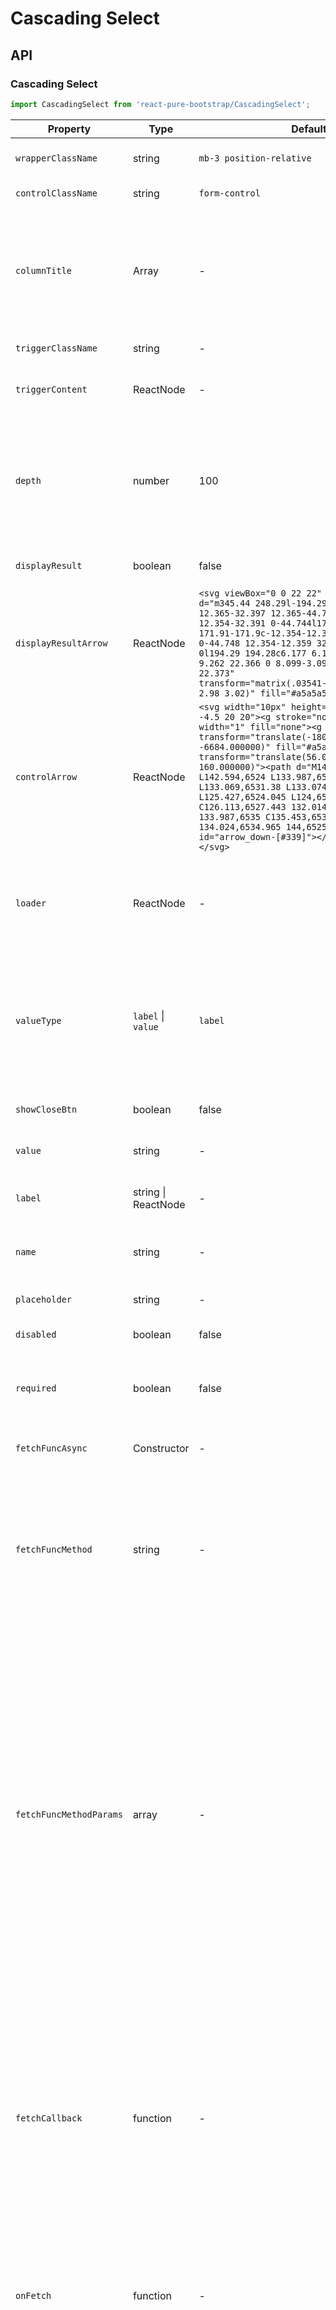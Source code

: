 # Cascading Select


## API

### Cascading Select
```js
import CascadingSelect from 'react-pure-bootstrap/CascadingSelect';
```
| Property | Type | Default | Description |
| --- | --- | --- | --- |
| `wrapperClassName` | string | `mb-3 position-relative` | The class name of the control wrapper. |
| `controlClassName` | string | `form-control` | The class name of the control. |
| `columnTitle` | Array  | - | Set headers for each column group. Such as <br /> `['Heading 1', 'Heading 2', 'Heading 3', 'Heading 4']` <blockquote>Support html tags</blockquote> |
| `triggerClassName` | string  | - | Specify a class for your trigger |
| `triggerContent` | ReactNode  | - | Set a piece of text or HTML code for the trigger |
| `depth` | number  | 100 | Set the depth value of the control to control the display of the pop-up layer appear above. Please set it when multiple controls are used at the same time. |
| `displayResult` | boolean  | false | Whether to show breadcrumb result. |
| `displayResultArrow` | ReactNode  | `<svg viewBox="0 0 22 22" width="8px"><path d="m345.44 248.29l-194.29 194.28c-12.359 12.365-32.397 12.365-44.75 0-12.354-12.354-12.354-32.391 0-44.744l171.91-171.91-171.91-171.9c-12.354-12.359-12.354-32.394 0-44.748 12.354-12.359 32.391-12.359 44.75 0l194.29 194.28c6.177 6.18 9.262 14.271 9.262 22.366 0 8.099-3.091 16.196-9.267 22.373" transform="matrix(.03541-.00013.00013.03541 2.98 3.02)" fill="#a5a5a5" /></svg>` | Set an arrow of breadcrumb result |
| `controlArrow` | ReactNode  | `<svg width="10px" height="10px" viewBox="0 -4.5 20 20"><g stroke="none" stroke-width="1" fill="none"><g transform="translate(-180.000000, -6684.000000)" fill="#a5a5a5"><g transform="translate(56.000000, 160.000000)"><path d="M144,6525.39 L142.594,6524 L133.987,6532.261 L133.069,6531.38 L133.074,6531.385 L125.427,6524.045 L124,6525.414 C126.113,6527.443 132.014,6533.107 133.987,6535 C135.453,6533.594 134.024,6534.965 144,6525.39" id="arrow_down-[#339]"></path></g></g></g></svg>` | Set an arrow of control |
| `loader` | ReactNode  | - | Set a loader component to show while the component waits for the next load of data. e.g. `<span>Loading...</span>` |
| `valueType` | `label` \| `value` | `label` | Set whether to use "label" or "value" for the value of this form, they will be separated by commas, such as <br />`Text 1,Text 1_1,Text 1_1_1` or `1,1_1,1_1_1` |
| `showCloseBtn` | boolean | false | Whether to display the close button. |
| `value` | string | - | Set a default value for this control |
| `label` | string \| ReactNode | - | It is used to specify a label for an element of a form. |
| `name` | string | - | Name is not deprecated when used with form fields. |
| `placeholder` | string | - |  Specifies a short hint that describes. |
| `disabled` | boolean | false | Whether it is disabled |
| `required` | boolean | false | When present, it specifies that a field must be filled out before submitting the form. |
| `fetchFuncAsync` | Constructor | - | A method as a string from the constructor.  |
| `fetchFuncMethod` | string  | - | When the property is *true*, every time the select changes, a data request will be triggered. <br /><blockquote>The methord must be a Promise Object.</blockquote> |
| `fetchFuncMethodParams` | array  | - | The parameter passed by the method, it is an array. <br />Note: the first element is a query string, the second element is the number of queried data (usually a number), and then you can increase the third, or fourth, and more parameters. <br />Such as `['',0]`, `['',99,'string 1','string 2']` <br /><blockquote>There should be at least one parameter which is the query string.</blockquote> |
| `fetchCallback` | function  | - | Return value from `fetchCallback` property to format the data of the API callback, which will match the data structure of the component. <br >At the same time it returns the original data, you will use this function and use the `return` keyword to return a new value. |
| `onFetch` | function  | - | Call a function when  data is successfully fetched. It returns one callback value which is the fetched data (an array) |
| `onChange` | function  | - | Call a function when the value of an HTML element is changed. It returns five callback values. <br /> <ol><li>The one is the input control</li><li>The second parameter is the current option data (a JSON object)</li><li>The third parameter is the index of the current column group</li><li>The fourth parameter indicates the current column depth</li><li>The last is value of the current control.</li></ol> |
| `onBlur` | function  | - | Call a function when a user leaves a form field. |
| `onFocus` | function  | - | Call a function when an form field gets focus. |





### Create Callback 

A successful response returns the details of the callback such as Sample Request Body:

Among them, `id`, `name` and `children` are attributes used by the system, and other attributes can be added freely

> The "name" attribute supports HTML tags

```json
[
    {
        "id": 1,
        "name": "Text 1",
        "customAttr1": "a1",
        "children": [
            {
                "id": "1_1",
                "name": "Text 1_1",
                "children": [
                    {
                        "id": "1_1_1",
                        "name": "Text 1_1_1",
                        "customAttr1": "a1",
                        "customAttr2": "a2",
                    },
                    {
                        "id": "1_1_2",
                        "name": "Text 1_1_2"
                    },
                    {
                        "id": "1_1_3",
                        "name": "Text 1_1_3"
                    }
                ]
            },
            {
                "id": "1_2",
                "name": "Text 1_2",
                "children": [
                    {
                        "id": "1_2_1",
                        "name": "Text 1_2_1",
                        "children": [
                            {
                                "id": "1_2_1_1",
                                "name": "Text 1_2_1_1"
                            },
                            {
                                "id": "1_2_1_2",
                                "name": "Text 1_2_1_2"
                            }
                        ]
                    }
                ]
            }
        ]
    },
    {
        "id": 2,
        "name": "Text 2",
        "children": [
            {
                "id": "2_1",
                "name": "Text 2_1",
                "children": [
                    {
                        "id": "2_1_1",
                        "name": "Text 2_1_1"
                    }
                ]
            },
            {
                "id": "2_2",
                "name": "Text 2_2",
                "children": [
                    {
                        "id": "2_2_1",
                        "name": "Text 2_2_1"
                    }
                ]
            }
        ]
    },
    {
        "id": 3,
        "name": "Text 3",
        "children": [
            {
                "id"
                    : "3_1",
                "name": "Text 3_1"
            },
            {
                "id": "3_2",
                "name": "Text 3_2"
            },
            {
                "id": "3_3",
                "name": "Text 3_3"
            }
        ]
    },
    {
        "id": 4,
        "name": "Text 4"
    },
    {
        "id": 5,
        "name": "Text 5"
    },
    {
        "id": 6,
        "name": "Text 6"
    }
]
```

## Examples

```js
import React from "react";
import CascadingSelect from 'react-pure-bootstrap/CascadingSelect';
import axios from 'axios';

// component styles
import 'react-pure-bootstrap/CascadingSelect/index.css';

class DataService {
    
    // `getList()` must be a Promise Object
    async getList(searchStr = '', limit = 0, otherParam = '') {

        console.log('searchStr: ', searchStr);
        console.log("limit: ", limit);
        console.log("otherParam: ", otherParam);

        const demoData = [
            {
                "id": 1,
                "name": "Text 1",
                "customAttr1": "a1",
                "children": [
                    {
                        "id": "1_1",
                        "name": "Text 1_1",
                        "children": [
                            {
                                "id": "1_1_1",
                                "name": "Text 1_1_1",
                                "customAttr1": "a1",
                                "customAttr2": "a2",
                            },
                            {
                                "id": "1_1_2",
                                "name": "Text 1_1_2"
                            },
                            {
                                "id": "1_1_3",
                                "name": "Text 1_1_3"
                            }
                        ]
                    },
                    {
                        "id": "1_2",
                        "name": "Text 1_2",
                        "children": [
                            {
                                "id": "1_2_1",
                                "name": "Text 1_2_1",
                                "children": [
                                    {
                                        "id": "1_2_1_1",
                                        "name": "Text 1_2_1_1"
                                    },
                                    {
                                        "id": "1_2_1_2",
                                        "name": "Text 1_2_1_2"
                                    }
                                ]
                            }
                        ]
                    }
                ]
            },
            {
                "id": 2,
                "name": "Text 2",
                "children": [
                    {
                        "id": "2_1",
                        "name": "Text 2_1",
                        "children": [
                            {
                                "id": "2_1_1",
                                "name": "Text 2_1_1"
                            }
                        ]
                    },
                    {
                        "id": "2_2",
                        "name": "Text 2_2",
                        "children": [
                            {
                                "id": "2_2_1",
                                "name": "Text 2_2_1"
                            }
                        ]
                    }
                ]
            },
            {
                "id": 3,
                "name": "Text 3",
                "children": [
                    {
                        "id"
                            : "3_1",
                        "name": "Text 3_1"
                    },
                    {
                        "id": "3_2",
                        "name": "Text 3_2"
                    },
                    {
                        "id": "3_3",
                        "name": "Text 3_3"
                    }
                ]
            },
            {
                "id": 4,
                "name": "Text 4"
            },
            {
                "id": 5,
                "name": "Text 5"
            },
            {
                "id": 6,
                "name": "Text 6"
            }
        ];   

        return {
            code: 0,
            message: 'OK',
            data: demoData
        };
    }


    async getListUseAxios(searchStr = '', limit = 0) {
        const response = await axios.get(`https://api?s=${searchStr}&limit=${limit}`);
        return response;
    }

}

export default () => {

    function handleChange(e, val) {
        console.log(e.target, val);
    }

    return (
        <>

            <CascadingSelect
                depth={102}
                ...
            />

            <CascadingSelect
                depth={101}
                ...
            />

            <CascadingSelect
                value=""
                name="name"
                label="String"
                depth={100}
                displayResult={true}
                valueType="label"
                columnTitle={['Heading 1', 'Heading 2', 'Heading 3', 'Heading 4']}
                loader={<><span>Loading...</span></>}
                triggerClassName="d-block w-100"
                triggerContent={<>
                    <a href="#">Select</a>
                </>}
                fetchFuncAsync={new DataService}
                fetchFuncMethod="getList"
                fetchFuncMethodParams={['',0]}
                onFetch={(res) => {
                    console.log('onFetch: ', res);
                }}
                onChange={(input, currentData, index, depth, value) => {
                    console.log('currentData: ', currentData);

                    const $p = document.querySelector('[name="province"]'),
                          $c = document.querySelector('[name="city"]'),
                          $d = document.querySelector('[name="district"]'),
                          $s = document.querySelector('[name="street"]');

                
                    if ( depth < 1 ) $c.value = '';
                    if ( depth < 2 ) $d.value = '';
                    if ( depth < 3 ) $s.value = '';



                    if ( depth === 0 ) $p.value = currentData.name;
                    if ( depth === 1 ) $c.value = currentData.name;
                    if ( depth === 2 ) $d.value = currentData.name;
                    if ( depth === 3 ) $s.value = currentData.name;
                }}
            />

            <input name="province" type="hidden" value="" />
            <input name="city" type="hidden" value="" />
            <input name="district" type="hidden" value="" />
            <input name="street" type="hidden" value="" />



            


        </>
    );
}
```


## Examples (Use formatted data to match components)

You need to use a `fetchCallback` property to format the data of the API callback, which will match the data structure of the component.



```js
import React from "react";
import CascadingSelect from 'react-pure-bootstrap/CascadingSelect';

// component styles
import 'react-pure-bootstrap/CascadingSelect/index.css';


class DataService {
    
    // `getList()` must be a Promise Object
    async getList(searchStr = '', limit = 0, otherParam = '') {

        console.log('searchStr: ', searchStr);
        console.log("limit: ", limit);
        console.log("otherParam: ", otherParam);

        const demoData = [
            {
                "item_code": "01",
                "item_name": "Title 1",
                "item_type": "web"
            },
            {
                "item_code": "02",
                "item_name": "Title 2",
                "item_type": "web/ui"
            },
            {
                "item_code": "03",
                "item_name": "Title 3",
                "item_type": "web/ui"
            },
            {
                "item_code": "04",
                "item_name": "Title 4",
                "item_type": "dev"
            }
        ];   

        return {
            code: 0,
            message: 'OK',
            data: demoData
        };
    }

}

export default () => {

    function handleChange(e, val) {
        console.log(e.target, val);
    }

    return (
        <>

            <CascadingSelect
                value="Title 1,Title 3"
                name="name"
                label="String"
                depth={100}
                displayResult={true}
                valueType="label"
                loader={<><span>Loading...</span></>}
                triggerClassName="d-block w-100"
                triggerContent={<>
                    <a href="#">Select</a>
                </>}
                fetchFuncAsync={new DataService}
                fetchFuncMethod="getList"
                fetchFuncMethodParams={['',0]}
                fetchCallback={(res) => {

                    /*
                    // prevent orginal data
                    let placesMap: any = {};
                    for (const val of res) {
                        placesMap[val.item_code] = [val.item_name, val.item_type];
                    }

                    //
                    const data = [];
                    for (const key in placesMap) {
                        data.push({
                            id: key,
                            name: placesMap[key][0],   // The "name" attribute supports HTML tags
                            type: placesMap[key][1]
                        });
                    }

                    return data;
                    */
                   
                    const coreData = res.filter( (item) => item.item_type !== 'web/ui' );
                    const formattedData = [];
                    const webUiData = res.filter( (item) => item.item_type === 'web/ui' );
                    const formattedWebUiData = [];
                    for (const val of webUiData) {
                        formattedWebUiData.push({
                            id: val.item_code,
                            name: val.item_name,
                            type: val.item_type
                        });
                    }

                    for (const val of coreData) {
                        if ( val.item_type === 'web' ) {
                            formattedData.push({
                                id: val.item_code,
                                name: val.item_name,
                                type: val.item_type,
                                children: formattedWebUiData
                            });
                        } else {
                            formattedData.push({
                                id: val.item_code,
                                name: val.item_name,
                                type: val.item_type
                            });    
                        }
                    }
                    
                    console.log(formattedData);
                    /*
                        [
                        {
                            "id": "01",
                            "name": "Title 1",
                            "type": "web",
                            "children": [
                                {
                                    "id": "02",
                                    "name": "Title 2",
                                    "type": "web/ui"
                                },
                                {
                                    "id": "03",
                                    "name": "Title 3",
                                    "type": "web/ui"
                                }
                            ]
                        },
                        {
                            "id": "04",
                            "name": "Title 4",
                            "type": "dev"
                        }
                    ]  
                    */

                    return formattedData;
                }}
                onFetch={(res) => {
                    console.log('onFetch: ', res);
                }}
                onChange={(input, currentData, index, depth, value) => {
                    console.log('currentData: ', currentData);
                }}
            />



        </>
    );
}
```
